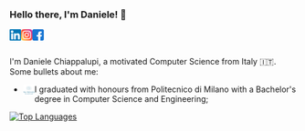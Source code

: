 ### Hello there, I'm Daniele! 👋

<a href="https://www.linkedin.com/in/daniele-chiappalupi-1ab2441b3/">
  <img align="left" alt="Daniele Chiappalupi | LinkedIn" width="20px" src="https://raw.githubusercontent.com/daniCh8/daniCh8/master/assets/linkedin.svg" />
</a>
<a href="https://www.instagram.com/danich.8/">
  <img align="left" alt="Daniele Chiappalupi | Instagram" width="20px" src="https://raw.githubusercontent.com/daniCh8/daniCh8/master/assets/instagram.svg" />
</a>
<a href="https://www.facebook.com/daniele.chiappalupi/">
  <img align="left" alt="Daniele Chiappalupi | Facebook" width="20px" src="https://raw.githubusercontent.com/daniCh8/daniCh8/master/assets/facebook.svg" />
</a>

<br />
<br />

I'm Daniele Chiappalupi, a motivated Computer Science from Italy 🇮🇹.
Some bullets about me:
- <a href="https://www.polimi.it/">
    <img align="left" alt="Politecnico di Milano" width="20px" src="https://raw.githubusercontent.com/daniCh8/daniCh8/master/assets/polimi.svg" />
  </a> I graduated with honours from Politecnico di Milano with a Bachelor's degree in Computer Science and Engineering;

[![Top Languages](https://github-readme-stats.vercel.app/api/top-langs/?username=daniCh8&hide=VHDL)](https://github.com/anuraghazra/github-readme-stats)

<!--
**daniCh8/daniCh8** is a ✨ _special_ ✨ repository because its `README.md` (this file) appears on your GitHub profile.

Here are some ideas to get you started:

- 🔭 I’m currently working on ...
- 🌱 I’m currently learning ...
- 👯 I’m looking to collaborate on ...
- 🤔 I’m looking for help with ...
- 💬 Ask me about ...
- 📫 How to reach me: ...
- 😄 Pronouns: ...
- ⚡ Fun fact: ...
-->
